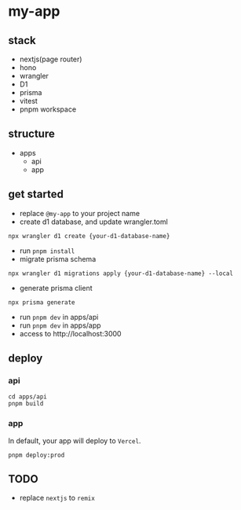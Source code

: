 # my-app

## stack

- nextjs(page router)
- hono
- wrangler
- D1
- prisma
- vitest
- pnpm workspace

## structure

- apps
  - api
  - app

## get started

- replace `@my-app` to your project name
- create d1 database, and update wrangler.toml

```
npx wrangler d1 create {your-d1-database-name}
```

- run `pnpm install`
- migrate prisma schema

```
npx wrangler d1 migrations apply {your-d1-database-name} --local
```

- generate prisma client

```
npx prisma generate
```

- run `pnpm dev` in apps/api
- run `pnpm dev` in apps/app
- access to http://localhost:3000

## deploy

### api

```
cd apps/api
pnpm build
```

### app

In default, your app will deploy to `Vercel`.

```
pnpm deploy:prod
```

## TODO

- replace `nextjs` to `remix`
